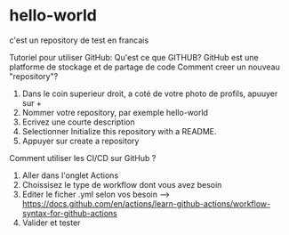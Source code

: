# hello-world
c'est un repository de test en francais


Tutoriel pour utiliser GitHub:
Qu'est ce que GITHUB?
GitHub est une platforme de stockage et de partage de code
Comment creer un nouveau "repository"?
1) Dans le coin superieur droit, a coté de votre photo de profils, apuuyer sur +
2) Nommer votre repository, par exemple hello-world
3) Ecrivez une courte description
4) Selectionner Initialize this repository with a README.
5) Appuyer sur create a repository

Comment utiliser les CI/CD sur GitHub ?
1) Aller dans l'onglet Actions
2) Choissisez le type de workflow dont vous avez besoin
3) Editer le ficher .yml selon vos besoin --> https://docs.github.com/en/actions/learn-github-actions/workflow-syntax-for-github-actions
4) Valider et tester

